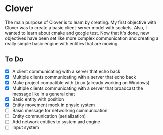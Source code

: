 # Clover
The main purpose of Clover is to learn by creating. My first objective with Clover was to create a basic client-server model with sockets. Also, I wanted to learn about cmake and google test. Now that it's done, new objectives have been set like more complex communication and creating a really simple basic engine with entities that are moving.
## To Do
- [x] A client communicating with a server that echo back
- [x] Multiple clients communicating with a server that echo back
- [x] Make project compatible with Linux (already working on Windows)
- [x] Multiple clients communicating with a server that broadcast the message like in a general chat
- [x] Basic entity with position
- [x] Entity movement mock in physic system
- [ ] Basic message for networking communication
- [ ] Entity communication (serialization)
- [ ] Add network entities to system and engine
- [ ] Input system